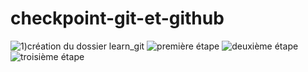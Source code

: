 # checkpoint-git-et-github
![1)création du dossier learn_git](https://user-images.githubusercontent.com/76696366/218114455-418ca275-1f1b-4851-984c-af8a2670db3a.png)
![première étape ](https://user-images.githubusercontent.com/76696366/218114923-30767fa5-6397-476e-a396-80d8c53f6a6e.png)
![deuxième étape](https://user-images.githubusercontent.com/76696366/218118733-8c89a2ac-3745-417a-8c92-e67b15044a7d.png)
![troisième étape](https://user-images.githubusercontent.com/76696366/218119000-d31b7d7b-9fca-42f9-8c81-29b35b439cb2.png)
